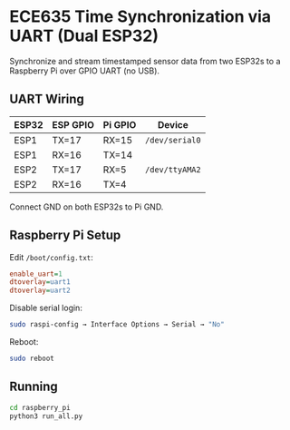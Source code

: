 # ECE635 Time Synchronization via UART (Dual ESP32)

Synchronize and stream timestamped sensor data from two ESP32s to a Raspberry Pi over GPIO UART (no USB).

## UART Wiring

| ESP32 | ESP GPIO | Pi GPIO | Device        |
|--------|-----------|----------|---------------|
| ESP1   | TX=17     | RX=15   | `/dev/serial0` |
| ESP1   | RX=16     | TX=14   |               |
| ESP2   | TX=17     | RX=5    | `/dev/ttyAMA2` |
| ESP2   | RX=16     | TX=4    |               |

Connect GND on both ESP32s to Pi GND.

## Raspberry Pi Setup

Edit `/boot/config.txt`:

```ini
enable_uart=1
dtoverlay=uart1
dtoverlay=uart2
```

Disable serial login:
```bash
sudo raspi-config → Interface Options → Serial → "No"
```

Reboot:
```bash
sudo reboot
```

## Running

```bash
cd raspberry_pi
python3 run_all.py
```
